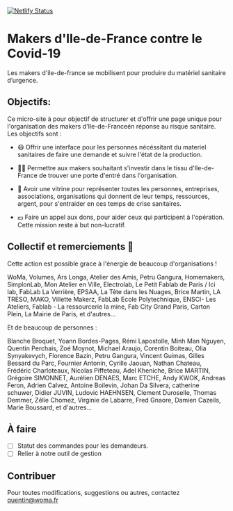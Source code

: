 [![Netlify Status](https://api.netlify.com/api/v1/badges/4aca6b6c-2f23-4658-9bda-e1342503ff9e/deploy-status)](https://app.netlify.com/sites/makerscovid/deploys)

# Makers d'Ile-de-France contre le Covid-19

Les makers d'ile-de-france se mobilisent pour produire du matériel sanitaire d’urgence.

## Objectifs:
Ce micro-site à pour objectif de structurer et d'offrir une page unique pour l'organisation des makers d'Ile-de-Franceén réponse au risque sanitaire.
Les objectifs sont :

* 😷 Offrir une interface pour les personnes nécéssitant du materiel sanitaires de faire une demande et suivre l'état de la production.

* 👩‍🔧 Permettre aux makers souhaitant s'investir dans le tissu d'Ile-de-France de trouver une porte d'entré dans l'organisation.

* 🙌 Avoir une vitrine pour représenter toutes les personnes, entreprises, associations, organisations qui donnent de leur temps, ressources, argent, pour s'entraider en ces temps de crise sanitaires.

* 💵 Faire un appel aux dons, pour aider ceux qui participent à l'opération. Cette mission reste à but non-lucratif.

## Collectif et remerciements 👏

Cette action est possible grace à l'énergie de beaucoup d'organisations !

WoMa, Volumes, Ars Longa, Atelier des Amis, Petru Gangura, Homemakers, SimplonLab, Mon Atelier en Ville, Electrolab, Le Petit Fablab de Paris  / Ici lab, FabLab La Verrière, EPSAA, La Tête dans les Nuages, Brice Martin, LA TRESO, MAKO, Villette Makerz, FabLab Ecole Polytechnique, ENSCI- Les Ateliers, Fablab - La ressourcerie la mine, Fab City Grand Paris, Carton Plein, La Mairie de Paris, et d'autres... 

Et de beaucoup de personnes :

Blanche Broquet, Yoann Bordes-Pages, Rémi Lapostolle, Minh Man Nguyen, Quentin Perchais, Zoé Moynot, Michael Araujo, Corentin Boiteau, Olia Synyakevych, Florence Bazin, Petru Gangura, Vincent Guimas, Gilles Bessard du Parc, Fournier Antonin, Cyrille Jaouan, Nathan Chateau, Frédéric Charloteaux, Nicolas Piffeteau, Adel Kheniche, Brice MARTIN, Grégoire SIMONNET, Aurélien DENAES, Marc ETCHE, Andy KWOK, Andreas Feron, Adrien Calvez, Antoine Boilevin, Johan Da Silvera, catherine schuwer, Didier JUVIN, Ludovic HAEHNSEN, Clement Duroselle, Thomas Demmer, Zélie Chomez, Virginie de Labarre, Fred Gnaore, Damien Cazeils, Marie Boussard, et d'autres...

## À faire

- [ ] Statut des commandes pour les demandeurs.
- [ ] Relier à notre outil de gestion

## Contribuer

Pour toutes modifications, suggestions ou autres, contactez quentin@woma.fr


